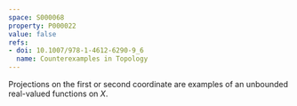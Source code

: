 ```yaml
---
space: S000068
property: P000022
value: false
refs:
- doi: 10.1007/978-1-4612-6290-9_6
  name: Counterexamples in Topology
---
```


Projections on the first or second coordinate are examples of an unbounded real-valued functions on $X$.
